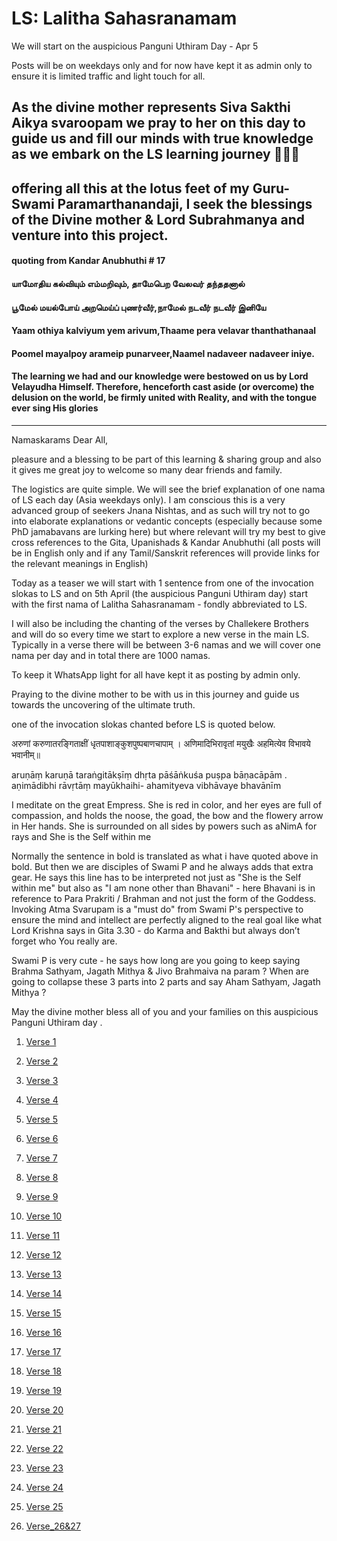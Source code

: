 # LS: Lalitha Sahasranamam

We will start on the auspicious Panguni Uthiram Day - Apr 5

Posts will be on weekdays only and for now have kept it as admin only to ensure it is limited traffic and light touch for all.

## As the divine mother represents Siva Sakthi Aikya svaroopam we pray to her on this day to guide us and fill our minds with true knowledge as we embark on the LS learning journey 🙏🙇‍♂️

## offering all this at the lotus feet of my Guru-Swami Paramarthanandaji, I seek the blessings of the Divine mother & Lord Subrahmanya and venture into this project. 

#### quoting from Kandar Anubhuthi # 17 

#### யாமோதிய  கல்வியும்  எம்மறிவும், தாமேபெற  வேலவர்  தந்ததனால்
#### பூமேல்  மயல்போய்  அறமெய்ப்  புணர்வீர்,நாமேல்  நடவீர்  நடவீர்  இனியே

#### Yaam othiya kalviyum yem arivum,Thaame pera velavar thanthathanaal
#### Poomel mayalpoy arameip punarveer,Naamel nadaveer nadaveer iniye.

#### The learning we had and our knowledge were bestowed on us by Lord Velayudha Himself. Therefore, henceforth cast aside (or overcome) the delusion on the world, be firmly united with Reality, and with the tongue ever sing His glories

--------------------------------------------

Namaskarams Dear All, 

pleasure and a blessing to be part of this learning & sharing group and also it gives me great joy to welcome so many dear friends and family. 

The logistics are quite simple.  We will see the brief explanation of one nama of LS each day (Asia weekdays only).  I am conscious this is a very advanced group of seekers Jnana Nishtas, and as such will try not to go into elaborate explanations or vedantic concepts (especially because some PhD jamabavans are lurking here) but  where relevant will try my best to give cross references to the Gita, Upanishads & Kandar Anubhuthi (all posts will be in English only and if any Tamil/Sanskrit references will provide links for the relevant meanings in English) 

Today as a teaser we will start with 1 sentence from one of the invocation slokas to LS and on 5th April (the auspicious Panguni Uthiram day) start with the first nama of Lalitha Sahasranamam - fondly abbreviated to LS. 

I will also be including the chanting of the verses by Challekere Brothers and will do so every time we start to explore a new verse in the main LS. Typically in a verse there will be between 3-6 namas and we will cover one nama per day and in total there are 1000 namas.  

To keep it WhatsApp light for all have kept it as posting by admin only. 

Praying to the divine mother to be with us in this journey and guide us towards the uncovering of the ultimate truth.

one of the invocation slokas chanted before LS is quoted below.

अरुणां करुणातरङ्गिताक्षीं
धृतपाशाङ्कुशपुष्पबाणचापाम् ।
अणिमादिभिरावृतां मयुखैः
अहमित्येव विभावये भवानीम्॥

aruṇāṃ karuṇā taraṅgitākṣīṃ
dhṛta pāśāṅkuśa puṣpa bāṇacāpām .
aṇimādibhi rāvṛtāṃ mayūkhaihi-
ahamityeva vibhāvaye bhavānīm

I meditate on the great Empress. She is red in color, and her eyes are full of compassion, and holds the noose, the goad, the bow and the flowery arrow in Her hands. She is surrounded on all sides by powers such as aNimA for rays and She is the Self within me 

Normally the sentence in bold is translated as what i have quoted above in bold. But then we are disciples of Swami P and he always adds that extra gear.  He says this line has to be interpreted not just as "She is the Self within me" but also as "I am none other than Bhavani" - here Bhavani is in reference to Para Prakriti / Brahman and not just the form of the Goddess. Invoking Atma Svarupam is a "must do" from Swami P's perspective to ensure the mind and intellect are perfectly aligned to the real goal like what Lord Krishna says in Gita 3.30 - do Karma and Bakthi but always don’t forget who You really are. 

Swami P is very cute - he says how long are you going to keep saying Brahma Sathyam, Jagath Mithya & Jivo Brahmaiva na param ? When are going to collapse these 3 parts into 2 parts and say Aham Sathyam, Jagath Mithya  ?

May the divine mother bless all of you and your families on this auspicious Panguni Uthiram day .


1. [Verse 1](verse_001.md)

2. [Verse 2](verse_002.md)

3. [Verse 3](verse_003.md)

4. [Verse 4](verse_004.md)

5. [Verse 5](verse_005.md)

1. [Verse 6](verse_006.md)

1. [Verse 7](verse_007.md)

1. [Verse 8](verse_008.md)

1. [Verse 9](verse_009.md)

1. [Verse 10](verse_010.md)

1. [Verse 11](verse_011.md)

1. [Verse 12](verse_012.md)

1. [Verse 13](verse_013.md)

1. [Verse 14](verse_014.md)

1. [Verse 15](verse_015.md)

1. [Verse 16](verse_016.md)

1. [Verse 17](verse_017.md)

1. [Verse 18](verse_018.md)

1. [Verse 19](verse_019.md)

1. [Verse 20](verse_020.md)

1. [Verse 21](verse_021.md)

1. [Verse 22](verse_022.md)

1. [Verse 23](verse_023.md)

1. [Verse 24](verse_024.md)
 
1. [Verse 25](verse_025.md)

1. [Verse_26&27](verse_026&27.md)

<!--
1. [Verse 22](verse_022.md)
1. [Verse 23](verse_023.md)
1. [Verse 24](verse_024.md)
1. [Verse 25](verse_025.md)
1. [Verse 26](verse_026.md)
1. [Verse 27](verse_027.md)
1. [Verse 28](verse_028.md)
1. [Verse 29](verse_029.md)
1. [Verse 30](verse_030.md)
-->
